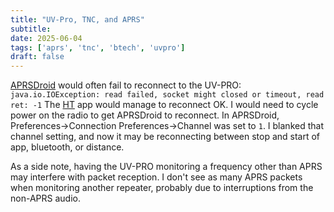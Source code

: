```yaml
---
title: "UV-Pro, TNC, and APRS"
subtitle:
date: 2025-06-04
tags: ['aprs', 'tnc', 'btech', 'uvpro']
draft: false
---
```


[APRSDroid](https://aprsdroid.org/)
would often fail to reconnect to the UV-PRO:
  `java.io.IOException: read failed, socket might closed or timeout, read ret: -1`
The [HT](https://play.google.com/store/apps/details?id=com.benshikj.ht&hl=en_US)
app would manage to reconnect OK.
I would need to cycle power on the radio to get APRSDroid
to reconnect.
In APRSDroid,
Preferences->Connection Preferences->Channel was set to `1`.
I blanked that channel setting,
and now it may be reconnecting
between stop and start of app,
bluetooth,
or distance.

As a side note,
having the UV-PRO monitoring
a frequency other than APRS
may interfere with packet reception.
I don't see as many APRS packets
when monitoring another repeater,
probably due to interruptions from the non-APRS audio.

<!--more-->
